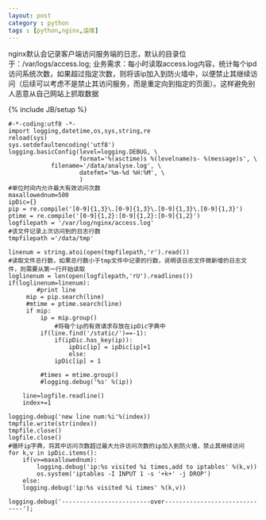 ```yaml
---
layout: post
category : python 
tags : [python,nginx,运维]
---
```


nginx默认会记录客户端访问服务端的日志，默认的目录位于：/var/logs/access.log;
业务需求：每小时读取access.log内容，统计每个ipd访问系统次数，如果超过指定次数，则将该ip加入到防火墙中，以便禁止其继续访问（后续可以考虑不是禁止其访问服务，而是重定向到指定的页面）。这样避免别人恶意从自己网站上抓取数据
<!--break-->


{% include JB/setup %}


    #-*-coding:utf8 -*-
    import logging,datetime,os,sys,string,re
    reload(sys)
    sys.setdefaultencoding('utf8')
    logging.basicConfig(level=logging.DEBUG, \
                        format='%(asctime)s %(levelname)s- %(message)s', \
                filename='/data/analyse.log', \
                        datefmt='%m-%d %H:%M', \
                        )
    #单位时间内允许最大有效访问次数
    maxallowednum=500
    ipDic={}
    pip = re.compile('[0-9]{1,3}\.[0-9]{1,3}\.[0-9]{1,3}\.[0-9]{1,3}')
    ptime = re.compile('[0-9]{1,2}:[0-9]{1,2}:[0-9]{1,2}')
    logfilepath = '/var/log/nginx/access.log'
    #该文件记录上次访问到的日志行数
    tmpfilepath ='/data/tmp'
    
    linenum = string.atoi(open(tmpfilepath,'r').read())
    #读取文件总行数，如果总行数小于tmp文件中记录的行数，说明该日志文件微新增的日志文件，则需要从第一行开始读取
    loglinenum = len(open(logfilepath,'rU').readlines())
    if(loglinenum=linenum):
            #print line
         mip = pip.search(line)
         #mtime = ptime.search(line)
         if mip:
             ip = mip.group()
                 #将每个ip的有效请求存放在ipDic字典中
             if(line.find('/static/')==-1):
                 if(ipDic.has_key(ip)):
                     ipDic[ip] = ipDic[ip]+1
                     else:
                 ipDic[ip] = 1
    
             #times = mtime.group()
             #logging.debug('%s' %(ip))
    
        line=logfile.readline()
        index+=1
    
    logging.debug('new line num:%i'%(index))
    tmpfile.write(str(index))
    tmpfile.close()
    logfile.close()
    #循环ip字典，将其中访问次数超过最大允许访问次数的ip加入到防火墙，禁止其继续访问
    for k,v in ipDic.items():
        if(v>=maxallowednum):
            logging.debug('ip:%s visited %i times,add to iptables' %(k,v))
            os.system('iptables -I INPUT 1 -s '+k+' -j DROP')
        else:
        logging.debug('ip:%s visited %i times' %(k,v))
    
    logging.debug('-------------------------over------------------------------');

